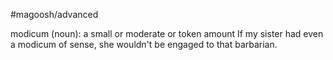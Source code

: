 #magoosh/advanced

modicum (noun): a small or moderate or token amount 
If my sister had even a modicum of sense, she wouldn't be engaged to that barbarian. 
